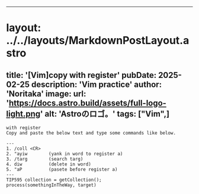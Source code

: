 
---
# layout: ../../layouts/MarkdownPostLayout.astro
title: '[Vim]copy with register'
pubDate: 2025-02-25
description: 'Vim practice'
author: 'Noritaka'
image:
    url: 'https://docs.astro.build/assets/full-logo-light.png'
    alt: 'Astroのロゴ。'
tags: ["Vim",]
---

```
with register
Copy and paste the below text and type some commands like below.

---
1. /coll <CR> 
2. "ayiw        (yank in word to register a)
3. /targ        (search targ) 
4. diw          (delete in word)
5. "aP          (pasete before register a)
---
TIP595 collection = getCollection();
process(somethingInTheWay, target)
